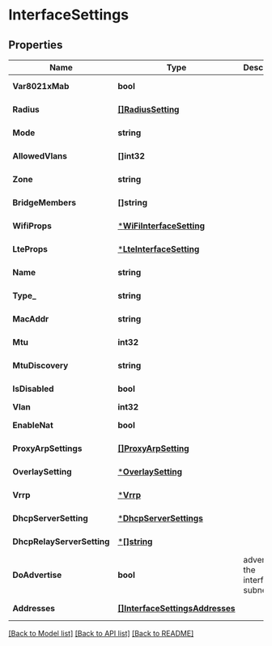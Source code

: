 # InterfaceSettings

## Properties
Name | Type | Description | Notes
------------ | ------------- | ------------- | -------------
**Var8021xMab** | **bool** |  | [optional] [default to false]
**Radius** | [**[]RadiusSetting**](RadiusSetting.md) |  | [optional] [default to null]
**Mode** | **string** |  | [optional] [default to MODE.ROUTED]
**AllowedVlans** | **[]int32** |  | [optional] [default to null]
**Zone** | **string** |  | [optional] [default to trusted]
**BridgeMembers** | **[]string** |  | [optional] [default to null]
**WifiProps** | [***WiFiInterfaceSetting**](WiFiInterfaceSetting.md) |  | [optional] [default to null]
**LteProps** | [***LteInterfaceSetting**](LteInterfaceSetting.md) |  | [optional] [default to null]
**Name** | **string** |  | [optional] [default to null]
**Type_** | **string** |  | [optional] [default to null]
**MacAddr** | **string** |  | [optional] [default to 00:00:00:00:00:00]
**Mtu** | **int32** |  | [optional] [default to 1500]
**MtuDiscovery** | **string** |  | [optional] [default to MTU_DISCOVERY.AUTO]
**IsDisabled** | **bool** |  | [optional] [default to false]
**Vlan** | **int32** |  | [optional] [default to 0]
**EnableNat** | **bool** |  | [optional] [default to false]
**ProxyArpSettings** | [**[]ProxyArpSetting**](ProxyArpSetting.md) |  | [optional] [default to null]
**OverlaySetting** | [***OverlaySetting**](OverlaySetting.md) |  | [optional] [default to null]
**Vrrp** | [***Vrrp**](Vrrp.md) |  | [optional] [default to null]
**DhcpServerSetting** | [***DhcpServerSettings**](DhcpServerSettings.md) |  | [optional] [default to null]
**DhcpRelayServerSetting** | [***[]string**](array.md) |  | [optional] [default to null]
**DoAdvertise** | **bool** | advertise the interface subnet | [optional] [default to false]
**Addresses** | [**[]InterfaceSettingsAddresses**](InterfaceSettings_addresses.md) |  | [optional] [default to null]

[[Back to Model list]](../README.md#documentation-for-models) [[Back to API list]](../README.md#documentation-for-api-endpoints) [[Back to README]](../README.md)

